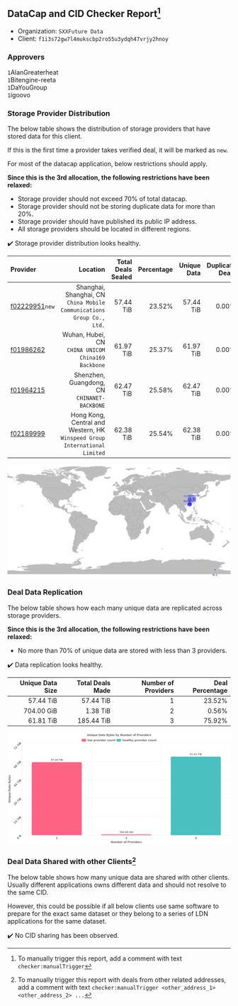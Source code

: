 ## DataCap and CID Checker Report[^1]
 - Organization: `SXXFuture Data`
 - Client: `f1i3s72gw7l4mukscbp2ro55u3ydqh47vrjy2hnoy`
### Approvers
`1`AlanGreaterheat<br/>`1`Bitengine-reeta<br/>`1`DaYouGroup<br/>`1`igoovo

### Storage Provider Distribution
The below table shows the distribution of storage providers that have stored data for this client.

If this is the first time a provider takes verified deal, it will be marked as `new`.

For most of the datacap application, below restrictions should apply.

**Since this is the 3rd allocation, the following restrictions have been relaxed:**
 - Storage provider should not exceed 70% of total datacap.
 - Storage provider should not be storing duplicate data for more than 20%.
 - Storage provider should have published its public IP address.
 - All storage providers should be located in different regions.

✔️ Storage provider distribution looks healthy.

| Provider                                                    |                                                                      Location | Total Deals Sealed | Percentage | Unique Data | Duplicate Deals |
| :---------------------------------------------------------- | ----------------------------------------------------------------------------: | -----------------: | ---------: | ----------: | --------------: |
| [f02229951](https://filfox.info/en/address/f02229951)`new`  |      Shanghai, Shanghai, CN<br/>`China Mobile Communications Group Co., Ltd.` |          57.44 TiB |     23.52% |   57.44 TiB |           0.00% |
| [f01986262](https://filfox.info/en/address/f01986262)       |                         Wuhan, Hubei, CN<br/>`CHINA UNICOM China169 Backbone` |          61.97 TiB |     25.37% |   61.97 TiB |           0.00% |
| [f01964215](https://filfox.info/en/address/f01964215)       |                               Shenzhen, Guangdong, CN<br/>`CHINANET-BACKBONE` |          62.47 TiB |     25.58% |   62.47 TiB |           0.00% |
| [f02189999](https://filfox.info/en/address/f02189999)       | Hong Kong, Central and Western, HK<br/>`Winspeed Group International Limited` |          62.38 TiB |     25.54% |   62.38 TiB |           0.00% |

<img src="https://raw.githubusercontent.com/data-preservation-programs/filplus-checker-assets/main/filecoin-project/filecoin-plus-large-datasets/issues/1750/1691128799898.png"/>

### Deal Data Replication
The below table shows how each many unique data are replicated across storage providers.


**Since this is the 3rd allocation, the following restrictions have been relaxed:**
- No more than 70% of unique data are stored with less than 3 providers.

✔️ Data replication looks healthy.

| Unique Data Size | Total Deals Made | Number of Providers | Deal Percentage |
| ---------------: | ---------------: | ------------------: | --------------: |
|        57.44 TiB |        57.44 TiB |                   1 |          23.52% |
|       704.00 GiB |         1.38 TiB |                   2 |           0.56% |
|        61.81 TiB |       185.44 TiB |                   3 |          75.92% |

<img src="https://raw.githubusercontent.com/data-preservation-programs/filplus-checker-assets/main/filecoin-project/filecoin-plus-large-datasets/issues/1750/1691128800619.png"/>

### Deal Data Shared with other Clients[^3]
The below table shows how many unique data are shared with other clients.
Usually different applications owns different data and should not resolve to the same CID.

However, this could be possible if all below clients use same software to prepare for the exact same dataset or they belong to a series of LDN applications for the same dataset.

✔️ No CID sharing has been observed.

[^1]: To manually trigger this report, add a comment with text `checker:manualTrigger`

[^2]: Deals from those addresses are combined into this report as they are specified with `checker:manualTrigger`

[^3]: To manually trigger this report with deals from other related addresses, add a comment with text `checker:manualTrigger <other_address_1> <other_address_2> ...`
